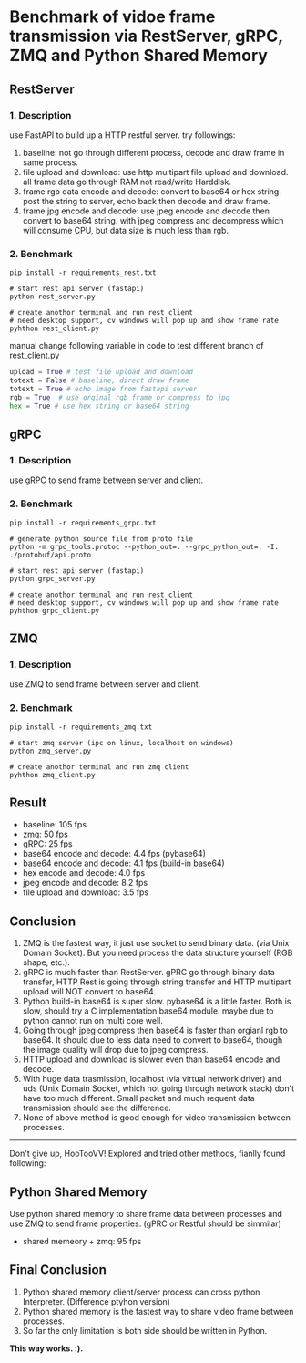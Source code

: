 # Benchmark of vidoe frame transmission via RestServer, gRPC, ZMQ and Python Shared Memory

## RestServer

### 1. Description

use FastAPI to build up a HTTP restful server. try followings:

1. baseline: not go through different process, decode and draw frame in same process.
2. file upload and download: use http multipart file upload and download. all frame data go through RAM not read/write Harddisk.
3. frame rgb data encode and decode: convert to base64 or hex string. post the string to server, echo back then decode and draw frame.
4. frame jpg encode and decode: use jpeg encode and decode then convert to base64 string. with jpeg compress and decompress which will consume CPU, but data size is much less than rgb.

### 2. Benchmark

```shell
pip install -r requirements_rest.txt

# start rest api server (fastapi)
python rest_server.py

# create anothor terminal and run rest client
# need desktop support, cv windows will pop up and show frame rate
pyhthon rest_client.py
```

manual change following variable in code to test different branch of rest_client.py

```python
upload = True # test file upload and download
totext = False # baseline, direct draw frame
totext = True # echo image from fastapi server
rgb = True  # use orginal rgb frame or compress to jpg
hex = True # use hex string or base64 string
```

## gRPC

### 1. Description

use gRPC to send frame between server and client.

### 2. Benchmark

```shell
pip install -r requirements_grpc.txt

# generate python source file from proto file
python -m grpc_tools.protoc --python_out=. --grpc_python_out=. -I. ./protobuf/api.proto

# start rest api server (fastapi)
python grpc_server.py

# create anothor terminal and run rest client
# need desktop support, cv windows will pop up and show frame rate
pyhthon grpc_client.py

```

## ZMQ

### 1. Description

use ZMQ to send frame between server and client.

### 2. Benchmark

```shell
pip install -r requirements_zmq.txt

# start zmq server (ipc on linux, localhost on windows)
python zmq_server.py

# create anothor terminal and run zmq client
pyhthon zmq_client.py
```

## Result

* baseline: 105 fps
* zmq: 50 fps
* gRPC: 25 fps
* base64 encode and decode: 4.4 fps (pybase64)
* base64 encode and decode: 4.1 fps (build-in base64)
* hex encode and decode: 4.0 fps
* jpeg encode and decode: 8.2 fps
* file upload and download: 3.5 fps

## Conclusion

1. ZMQ is the fastest way, it just use socket to send binary data. (via Unix Domain Socket). But you need process the data structure yourself (RGB shape, etc.).
2. gRPC is much faster than RestServer. gPRC go through binary data transfer, HTTP Rest is going through string transfer and HTTP multipart upload will NOT convert to base64.
3. Python build-in base64 is super slow. pybase64 is a little faster. Both is slow, should try a C implementation base64 module. maybe due to python cannot run on multi core well.
4. Going through jpeg compress then base64 is faster than orgianl rgb to base64. It should due to less data need to convert to base64, though the image quality will drop due to jpeg compress.
5. HTTP upload and download is slower even than base64 encode and decode.
6. With huge data trasmission, localhost (via virtual network driver) and uds (Unix Domain Socket, which not going through network stack) don't have too much different. Small packet and much requent data transmission should see the difference.
7. None of above method is good enough for video transmission between processes.


------------------------------------

Don't give up, HooTooVV! Explored and tried other methods, fianlly found following:

## Python Shared Memory

Use python shared memory to share frame data between processes and use ZMQ to send frame properties. (gPRC or Restful should be simmilar)

* shared memeory + zmq: 95 fps

## Final Conclusion

1. Python shared memory client/server process can cross python Interpreter. (Difference ptyhon version)
2. Python shared memory is the fastest way to share video frame between processes.
3. So far the only limitation is both side should be written in Python.

**This way works. :).**
